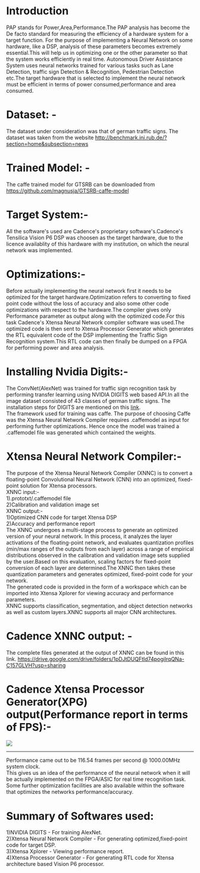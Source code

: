 # Introduction
PAP stands for Power,Area,Performance.The PAP analysis has become the De facto standard for measuring the efficiency of a hardware system for a target function. For the purpose of implementing a Neural Network on some hardware, like a DSP, analysis of these parameters becomes extremely essential.This will help us in optimizing one or the other parameter so that the system works efficiently in real time. Autonomous Driver Assistance System uses neural networks trained for various tasks such as Lane Detection, traffic sign Detection & Recognition, Pedestrian Detection etc.The target hardware that is selected to implement the neural network must be efficient in terms of power consumed,performance and area consumed.  
# Dataset: -  
The dataset under consideration was that of german traffic signs. The dataset was taken from the website http://benchmark.ini.rub.de/?section=home&subsection=news    
# Trained Model: -   
The caffe trained model for GTSRB can be downloaded from https://github.com/magnusja/GTSRB-caffe-model
# Target System:-  
All the software's used are Cadence's proprietary software's.Cadence's Tensilica Vision P6 DSP was choosen as the target hardware, due to the licence availablity of this hardware with my institution, on which the neural network was implemented.
# Optimizations:-
Before actually implementing the neural network first it needs to be optimized for the target hardware.Optimization refers to converting to fixed point code without the loss of accuracy and also some other code optimizations with respect to the hardware.The compiler gives only Performance parameter as output along with the optimized code.For this task Cadence's Xtensa Neural Network compiler software was used.The optimized code is then sent to Xtensa Processor Generator which generates the RTL equivalent code of the DSP implementing the Traffic Sign Recognition system.This RTL code can then finally be dumped on a FPGA for performing power and area analysis.     
# Installing Nvidia Digits:-  
The ConvNet(AlexNet) was trained for traffic sign recognition task by performing transfer learning using NVIDIA DIGITS web based API.In all the image dataset consisted of 43 classes of german traffic signs. The installation steps for DIGITS are mentioned on this [link](https://github.com/patilninad/DIGITS).  
The framework used for training was caffe. The purpose of choosing Caffe was the Xtensa Neural Network Compiler requires .caffemodel as input for performing further optimizations. Hence once the model was trained a .caffemodel file was generated which contained the weights.  
# Xtensa Neural Network Compiler:-   
The purpose of the Xtensa Neural Network Compiler (XNNC) is to convert a floating-point
Convolutional Neural Network (CNN) into an optimized, fixed-point solution for Xtensa
processors.  
XNNC input:-  
1).prototxt/.caffemodel file  
2)Calibration and validation image set    
XNNC output:-  
1)Optimized CNN code for target Xtensa DSP    
2)Accuracy and performance report    
The XNNC undergoes a multi-stage process to generate an optimized version of your neural
network. In this process, it analyzes the layer activations of the floating-point network, and evaluates quantization profiles (min/max ranges of the outputs from each layer) across a range of empirical distributions observed in the calibration and validation image sets supplied by the user.Based on this evaluation, scaling factors for fixed-point conversion of each layer are determined.The XNNC then takes these quantization parameters and generates optimized, fixed-point code for your network.  
The generated code is provided in the form of a workspace which can be imported into Xtensa Xplorer for viewing accuracy and performance parameters.  
XNNC supports classification, segmentation, and object detection networks as well
as custom layers.XNNC supports all major CNN architectures.   
# Cadence XNNC output: -  
The complete files generated at the output of XNNC can be found in this link. https://drive.google.com/drive/folders/1pDJtDUQFtld74pogilrqQNa-C157GLVH?usp=sharing
# Cadence Xtensa Processor Generator(XPG) output(Performance report in terms of FPS):-
![](https://github.com/patilninad/Performance-analysis-of-ConvNet-trained-for-Traffic-Sign-Recognition-on-Cadence-Tensilica-P6-DSP/blob/master/PerformanceReport.jpeg)  
__________________________________________________________________________________________  
Performance came out to be 116.54 frames per second @ 1000.00MHz system clock.   
This gives us an idea of the performance of the neural network when it will be actually implemented on the FPGA/ASIC for real time recognition task.  
Some further optimization facilities are also available within the software that optimizes the networks performance/accuracy.    
# Summary of Softwares used:  
1)NVIDIA DIGITS - For training AlexNet.  
2)Xtensa Neural Network Compiler - For generating optimized,fixed-point code for target DSP.   
3)Xtensa Xplorer - Viewing performance report.   
4)Xtensa Processor Generator - For generating RTL code for Xtensa architecture based Vision P6 processor.  
